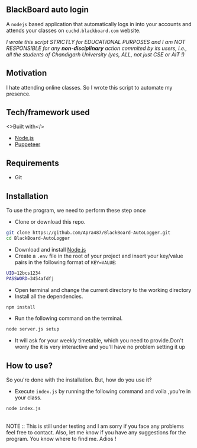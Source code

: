 ## BlackBoard auto login

A `nodejs` based application that automatically logs in into your accounts and attends your classes on `cuchd.blackboard.com` website.

_I wrote this script STRICTLY for EDUCATIONAL PURPOSES and I am NOT RESPONSIBLE for any **non-disciplinary** action commited by its users, i.e., all the students of Chandigarh University (yes, ALL, not just CSE or AIT !)_

## Motivation

I hate attending online classes. So I wrote this script to automate my presence.

## Tech/framework used

<>Built with</>

-   [Node.js](https://nodejs.org/en/)
-   [Puppeteer](https://pptr.dev/)

## Requirements

-   Git

## Installation

To use the program, we need to perform these step once

-   Clone or download this repo.

```bash
git clone https://github.com/Apra487/BlackBoard-AutoLogger.git
cd BlackBoard-AutoLogger
```

-   Download and install [Node.js](https://nodejs.org/en/)
-   Create a `.env` file in the root of your project and insert your key/value pairs in the following format of `KEY=VALUE`:

```sh
UID=12bcs1234
PASSWORD=3454afdfj
```

-   Open terminal and change the current directory to the working directory
-   Install all the dependencies.

```bash
npm install
```

-   Run the following command on the terminal.

```bash
node server.js setup
```

-   It will ask for your weekly timetable, which you need to provide.Don't worry the it is very interactive and you'll have no problem setting it up

## How to use?

So you're done with the installation. But, how do you use it? 
<br>
-   Execute `index.js` by running the following command and voila ,you're in your class.

```bash
node index.js
```

<br>
NOTE :: This is still under testing and I am sorry if you face any problems feel free to contact. Also, let me know if you have any suggestions for the program. You know where to find me. Adios !
